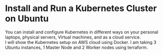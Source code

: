 # Install and Run a Kubernetes Cluster on Ubuntu

You can install and configure Kubernetes in different ways on your personal laptops, physical servers, Virtual machines, and as a cloud service.
<br>
I will show the Kubernetes setup on AWS cloud using Docker. I am taking 3 Ubuntu instances, 1 Master Node and 2 Worker nodes using terraform.